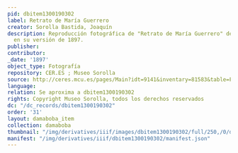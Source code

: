 ```yaml
---
pid: dbitem1300190302
label: Retrato de María Guerrero
creator: Sorolla Bastida, Joaquín
description: Reproducción fotográfica de "Retrato de María Guerrero" de Joaquín Sorolla
  en su versión de 1897.
publisher:
contributor:
_date: '1897'
object_type: Fotografía
repository: CER.ES ; Museo Sorolla
source: http://ceres.mcu.es/pages/Main?idt=9141&inventary=81583&table=FDOC&museum=MSM
language:
relation: Se aproxima a dbitem1300190302
rights: Copyright Museo Sorolla, todos los derechos reservados
dc: "/dc_records/dbitem1300190302"
order: '31'
layout: damaboba_item
collection: damaboba
thumbnail: "/img/derivatives/iiif/images/dbitem1300190302/full/250,/0/default.jpg"
manifest: "/img/derivatives/iiif/dbitem1300190302/manifest.json"
---
```

